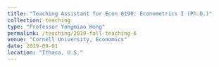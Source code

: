 ```yaml
---
title: "Teaching Assistant for Econ 6190: Econometrics I (Ph.D.)"
collection: teaching
type: "Professor Yongmiao Hong"
permalink: /teaching/2019-fall-teaching-6
venue: "Cornell University, Economics"
date: 2019-09-01
location: "Ithaca, U.S."
---
```

